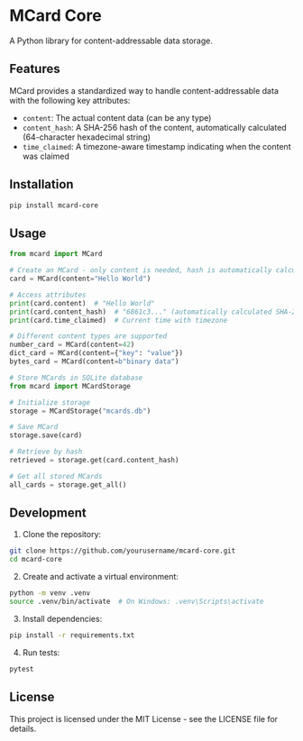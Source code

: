 # MCard Core

A Python library for content-addressable data storage.

## Features

MCard provides a standardized way to handle content-addressable data with the following key attributes:

- `content`: The actual content data (can be any type)
- `content_hash`: A SHA-256 hash of the content, automatically calculated (64-character hexadecimal string)
- `time_claimed`: A timezone-aware timestamp indicating when the content was claimed

## Installation

```bash
pip install mcard-core
```

## Usage

```python
from mcard import MCard

# Create an MCard - only content is needed, hash is automatically calculated
card = MCard(content="Hello World")

# Access attributes
print(card.content)  # "Hello World"
print(card.content_hash)  # "6861c3..." (automatically calculated SHA-256 hash)
print(card.time_claimed)  # Current time with timezone

# Different content types are supported
number_card = MCard(content=42)
dict_card = MCard(content={"key": "value"})
bytes_card = MCard(content=b"binary data")

# Store MCards in SQLite database
from mcard import MCardStorage

# Initialize storage
storage = MCardStorage("mcards.db")

# Save MCard
storage.save(card)

# Retrieve by hash
retrieved = storage.get(card.content_hash)

# Get all stored MCards
all_cards = storage.get_all()
```

## Development

1. Clone the repository:
```bash
git clone https://github.com/yourusername/mcard-core.git
cd mcard-core
```

2. Create and activate a virtual environment:
```bash
python -m venv .venv
source .venv/bin/activate  # On Windows: .venv\Scripts\activate
```

3. Install dependencies:
```bash
pip install -r requirements.txt
```

4. Run tests:
```bash
pytest
```

## License

This project is licensed under the MIT License - see the LICENSE file for details.
